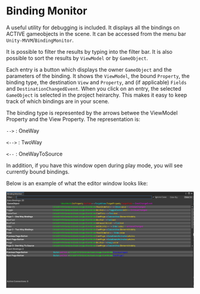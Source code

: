 # Binding Monitor

A useful utility for debugging is included. It displays all the bindings on ACTIVE gameobjects in the scene. It can be accessed from the menu bar `Unity-MVVM`/`BindingMonitor`.

It is possible to filter the results by typing into the filter bar. It is also possible to sort the results by `ViewModel` or by `GameObject`.

Each entry is a button which displays the owner `GameObject` and the parameters of the binding. It shows the `ViewModel`, the bound `Property`, the binding type, the destination `View` and `Property`, and (if applicable) `Fields` and `DestinationChangedEvent`. When you click on an entry, the selected  `GameObject` is selected in the project heirarchy. This makes it easy to keep track of which bindings are in your scene.

The binding type is represented by the arrows betwee the ViewModel Property and the View Property. The representation is:

`-->` : OneWay

`<-->` : TwoWay

`<--` : OneWayToSource

In addition, if you have this window open during play mode, you will see currently bound bindings.

Below is an example of what the editor window looks like:

![Binding Monitor Display](Images/BindingMonitor.jpg)